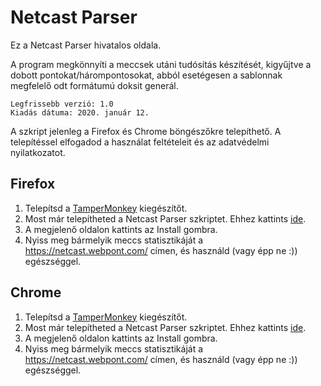 # Netcast Parser

Ez a Netcast Parser hivatalos oldala.

A program megkönnyíti a meccsek utáni tudósítás készítését, kigyűjtve a dobott pontokat/hárompontosokat, abból esetégesen a sablonnak megfelelő odt formátumú doksit generál.

    Legfrissebb verzió: 1.0
    Kiadás dátuma: 2020. január 12.

A szkript jelenleg a Firefox és Chrome böngészőkre telepíthető.
A telepítéssel elfogadod a használat feltételeit és az adatvédelmi nyilatkozatot.

## Firefox

1. Telepítsd a [TamperMonkey](https://addons.mozilla.org/en-US/firefox/addon/tampermonkey/) kiegészítőt.
2. Most már telepítheted a Netcast Parser szkriptet. Ehhez kattints [ide](https://github.com/alex-molnar/netcast-parser/raw/master/netcast_parser.user.js).
3. A megjelenő oldalon kattints az Install gombra.
4. Nyiss meg bármelyik meccs statisztikáját a https://netcast.webpont.com/ címen, és használd (vagy épp ne :)) egészséggel.

## Chrome

1. Telepítsd a [TamperMonkey](https://chrome.google.com/webstore/detail/tampermonkey/dhdgffkkebhmkfjojejmpbldmpobfkfo?hl=hu) kiegészítőt.
2. Most már telepítheted a Netcast Parser szkriptet. Ehhez kattints [ide](https://github.com/alex-molnar/netcast-parser/raw/master/netcast_parser.user.js).
3. A megjelenő oldalon kattints az Install gombra.
4. Nyiss meg bármelyik meccs statisztikáját a https://netcast.webpont.com/ címen, és használd (vagy épp ne :)) egészséggel.
